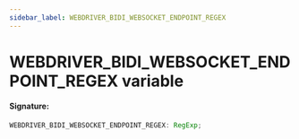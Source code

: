 ```yaml
---
sidebar_label: WEBDRIVER_BIDI_WEBSOCKET_ENDPOINT_REGEX
---
```


# WEBDRIVER_BIDI_WEBSOCKET_ENDPOINT_REGEX variable

#### Signature:

```typescript
WEBDRIVER_BIDI_WEBSOCKET_ENDPOINT_REGEX: RegExp;
```
